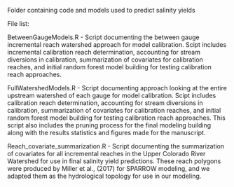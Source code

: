 Folder containing code and models used to predict salinity yields

File list:

BetweenGaugeModels.R - Script documenting the between gauge incremental reach watershed approach for model calibration. Scipt includes incremental calibration reach determination, accounting for stream diversions in calibration, summarization of covariates for calibration reaches, and initial random forest model building for testing calibration reach approaches.

FullWatershedModels.R - Script documenting approach looking at the entire upstream watershed of each gauge for model calibration. Scipt includes calibration reach determination, accounting for stream diversions in calibration, summarization of covariates for calibration reaches, and initial random forest model building for testing calibration reach approaches. This script also includes the pruning process for the final modeling building along with the results statistics and figures made for the manuscript.

Reach_covariate_summarization.R - Script documenting the summarization of covariates for all incremental reaches in the Upper Colorado River Watershed for use in final salinity yield predictions. These reach polygons were produced by Miller et al., (2017) for SPARROW modeling, and we adapted them as the hydrological topology for use in our modeling.
